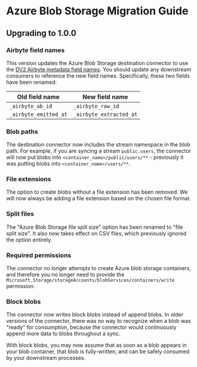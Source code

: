 # Azure Blob Storage Migration Guide

## Upgrading to 1.0.0

### Airbyte field names

This version updates the Azure Blob Storage destination connector to use the [DV2 Airbyte metadata field names](../platform/understanding-airbyte/airbyte-metadata-fields). You should update any downstream consumers to reference the new field names. Specifically, these two fields have been renamed:

| Old field name        | New field name             |
| --------------------- | -------------------------- |
| `_airbyte_ab_id`      | `_airbyte_raw_id`          |
| `_airbyte_emitted_at` | `_airbyte_extracted_at`    |

### Blob paths

The destination connector now includes the stream namespace in the blob path. For example, if you are syncing a stream `public.users`, the connector will now put blobs into `<container_name>/public/users/**` - previously it was putting blobs into `<container_name>/users/**`.

### File extensions

The option to create blobs without a file extension has been removed. We will now always be adding a file extension based on the chosen file format.

### Split files

The "Azure Blob Storage file spill size" option has been renamed to "file split size". It also now takes effect on CSV files, which previously ignored the option entirely.

### Required permissions

The connector no longer attempts to create Azure blob storage containers, and therefore you no longer need to provide the `Microsoft.Storage/storageAccounts/blobServices/containers/write` permission.

### Block blobs

The connector now writes block blobs instead of append blobs. In older versions of the connector, there was no way to recognize when a blob was "ready" for consumption, because the connector would continuously append more data to blobs throughout a sync.

With block blobs, you may now assume that as soon as a blob appears in your blob container, that blob is fully-written, and can be safely consumed by your downstream processes.
